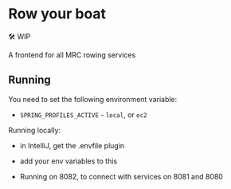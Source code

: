 # Row your boat

🛠️ WIP

A frontend for all MRC rowing services

## Running

You need to set the following environment variable: 
- `SPRING_PROFILES_ACTIVE` - `local`, or `ec2`

Running locally:
- in IntelliJ, get the .envfile plugin
- add your env variables to this 

- Running on 8082, to connect with services on 8081 and 8080